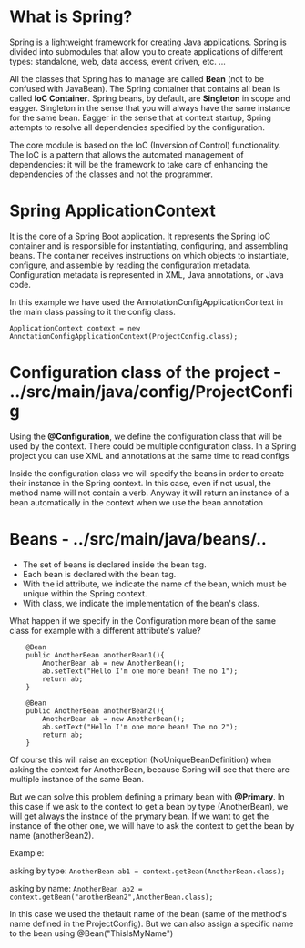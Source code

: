 # What is Spring?


Spring is a lightweight framework for creating Java applications. 
Spring is divided into submodules that allow you to create applications of different types: standalone, web, data access, event driven, etc. ... 

All the classes that Spring has to manage are called **Bean** (not to be confused with JavaBean). 
The Spring container that contains all bean is called **IoC Container**. Spring beans, by default, are **Singleton** in scope and eagger. 
Singleton in the sense that you will always have the same instance for the same bean. Eagger in the sense that at context startup, 
Spring attempts to resolve all dependencies specified by the configuration.

The core module is based on the IoC (Inversion of Control) functionality.
The IoC is a pattern that allows the automated management of dependencies: it will be the framework to take care of enhancing the dependencies 
of the classes and not the programmer.



# Spring ApplicationContext

It is the core of a Spring Boot application. It represents the Spring IoC container and is responsible for instantiating, configuring, and assembling beans. 
The container receives instructions on which objects to instantiate, configure, and assemble by reading the configuration metadata. 
Configuration metadata is represented in XML, Java annotations, or Java code.

In this example we have used the AnnotationConfigApplicationContext in the main class passing to it the config class.

`ApplicationContext context = new AnnotationConfigApplicationContext(ProjectConfig.class);`



# Configuration class of the project - ../src/main/java/config/ProjectConfig

Using the **@Configuration**, we define the configuration class that will be used by the context. There could be multiple configuration class.
In a Spring project you can use XML and annotations at the same time to read configs

Inside the configuration class we will specify the beans in order to create their instance in the Spring context. In this case, even if not usual, the method 
name will not contain a verb. Anyway it will return an instance of a bean automatically in the context when we use the bean annotation



# Beans	- ../src/main/java/beans/..

- The set of beans is declared inside the bean tag.
- Each bean is declared with the bean tag.
- With the id attribute, we indicate the name of the bean, which must be unique within the Spring context.
- With class, we indicate the implementation of the bean's class.

What happen if we specify in the Configuration  more bean of the same class for example with a different attribute's value?

        @Bean
        public AnotherBean anotherBean1(){
            AnotherBean ab = new AnotherBean();
            ab.setText("Hello I'm one more bean! The no 1");
            return ab;
        }

        @Bean
        public AnotherBean anotherBean2(){
            AnotherBean ab = new AnotherBean();
            ab.setText("Hello I'm one more bean! The no 2");
            return ab;
        }

Of course this will raise an exception (NoUniqueBeanDefinition) when asking the context for AnotherBean, 
because Spring will see that there are multiple instance of the same Bean.

But we can solve this problem defining a primary bean with **@Primary**.
In this case if we ask to the context to get a bean by type (AnotherBean), we will get always the instnce of the prymary bean.
If we want to get the instance of the other one, we will have to ask the context to get the bean by name (anotherBean2).

Example:

asking by type:  `AnotherBean ab1 = context.getBean(AnotherBean.class);`

asking by name:  `AnotherBean ab2 = context.getBean("anotherBean2",AnotherBean.class);`


In this case we used the thefault name of the bean (same of the method's name defined in the ProjectConfig).
But we can also assign a specific name to the bean using @Bean("ThisIsMyName")
